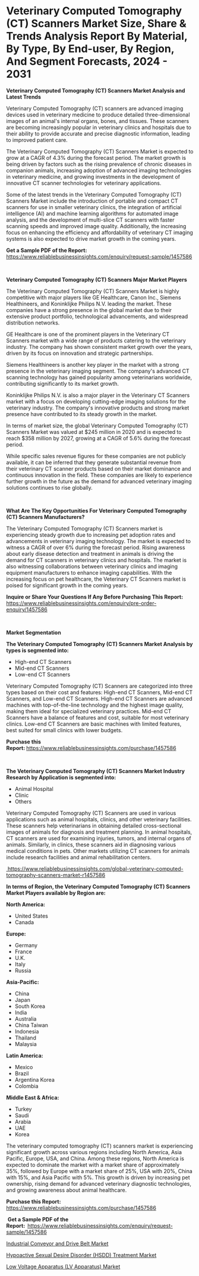 <p><h1>Veterinary Computed Tomography (CT) Scanners Market Size, Share & Trends Analysis Report By Material, By Type, By End-user, By Region, And Segment Forecasts, 2024 - 2031</h1></p><p><strong>Veterinary Computed Tomography (CT) Scanners Market Analysis and Latest Trends</strong></p>
<p><p>Veterinary Computed Tomography (CT) scanners are advanced imaging devices used in veterinary medicine to produce detailed three-dimensional images of an animal's internal organs, bones, and tissues. These scanners are becoming increasingly popular in veterinary clinics and hospitals due to their ability to provide accurate and precise diagnostic information, leading to improved patient care.</p><p>The Veterinary Computed Tomography (CT) Scanners Market is expected to grow at a CAGR of 4.3% during the forecast period. The market growth is being driven by factors such as the rising prevalence of chronic diseases in companion animals, increasing adoption of advanced imaging technologies in veterinary medicine, and growing investments in the development of innovative CT scanner technologies for veterinary applications.</p><p>Some of the latest trends in the Veterinary Computed Tomography (CT) Scanners Market include the introduction of portable and compact CT scanners for use in smaller veterinary clinics, the integration of artificial intelligence (AI) and machine learning algorithms for automated image analysis, and the development of multi-slice CT scanners with faster scanning speeds and improved image quality. Additionally, the increasing focus on enhancing the efficiency and affordability of veterinary CT imaging systems is also expected to drive market growth in the coming years.</p></p>
<p><strong>Get a Sample PDF of the Report:&nbsp;</strong> <a href="https://www.reliablebusinessinsights.com/enquiry/request-sample/1457586">https://www.reliablebusinessinsights.com/enquiry/request-sample/1457586</a></p>
<p>&nbsp;</p>
<p><strong>Veterinary Computed Tomography (CT) Scanners Major Market Players</strong></p>
<p><p>The Veterinary Computed Tomography (CT) Scanners Market is highly competitive with major players like GE Healthcare, Canon Inc., Siemens Healthineers, and Koninklijke Philips N.V. leading the market. These companies have a strong presence in the global market due to their extensive product portfolio, technological advancements, and widespread distribution networks.</p><p>GE Healthcare is one of the prominent players in the Veterinary CT Scanners market with a wide range of products catering to the veterinary industry. The company has shown consistent market growth over the years, driven by its focus on innovation and strategic partnerships.</p><p>Siemens Healthineers is another key player in the market with a strong presence in the veterinary imaging segment. The company's advanced CT scanning technology has gained popularity among veterinarians worldwide, contributing significantly to its market growth.</p><p>Koninklijke Philips N.V. is also a major player in the Veterinary CT Scanners market with a focus on developing cutting-edge imaging solutions for the veterinary industry. The company's innovative products and strong market presence have contributed to its steady growth in the market.</p><p>In terms of market size, the global Veterinary Computed Tomography (CT) Scanners Market was valued at $245 million in 2020 and is expected to reach $358 million by 2027, growing at a CAGR of 5.6% during the forecast period.</p><p>While specific sales revenue figures for these companies are not publicly available, it can be inferred that they generate substantial revenue from their veterinary CT scanner products based on their market dominance and continuous innovation in the field. These companies are likely to experience further growth in the future as the demand for advanced veterinary imaging solutions continues to rise globally.</p></p>
<p>&nbsp;</p>
<p><strong>What Are The Key Opportunities For Veterinary Computed Tomography (CT) Scanners Manufacturers?</strong></p>
<p><p>The Veterinary Computed Tomography (CT) Scanners market is experiencing steady growth due to increasing pet adoption rates and advancements in veterinary imaging technology. The market is expected to witness a CAGR of over 6% during the forecast period. Rising awareness about early disease detection and treatment in animals is driving the demand for CT scanners in veterinary clinics and hospitals. The market is also witnessing collaborations between veterinary clinics and imaging equipment manufacturers to enhance imaging capabilities. With the increasing focus on pet healthcare, the Veterinary CT Scanners market is poised for significant growth in the coming years.</p></p>
<p><strong>Inquire or Share Your Questions If Any Before Purchasing This Report:</strong> <a href="https://www.reliablebusinessinsights.com/enquiry/pre-order-enquiry/1457586">https://www.reliablebusinessinsights.com/enquiry/pre-order-enquiry/1457586</a></p>
<p>&nbsp;</p>
<p><strong>Market Segmentation</strong></p>
<p><strong>The Veterinary Computed Tomography (CT) Scanners Market Analysis by types is segmented into:</strong></p>
<p><ul><li>High-end CT Scanners</li><li>Mid-end CT Scanners</li><li>Low-end CT Scanners</li></ul></p>
<p><p>Veterinary Computed Tomography (CT) Scanners are categorized into three types based on their cost and features: High-end CT Scanners, Mid-end CT Scanners, and Low-end CT Scanners. High-end CT Scanners are advanced machines with top-of-the-line technology and the highest image quality, making them ideal for specialized veterinary practices. Mid-end CT Scanners have a balance of features and cost, suitable for most veterinary clinics. Low-end CT Scanners are basic machines with limited features, best suited for small clinics with lower budgets.</p></p>
<p><strong>Purchase this Report:&nbsp;</strong><a href="https://www.reliablebusinessinsights.com/purchase/1457586">https://www.reliablebusinessinsights.com/purchase/1457586</a></p>
<p>&nbsp;</p>
<p><strong>The Veterinary Computed Tomography (CT) Scanners Market Industry Research by Application is segmented into:</strong></p>
<p><ul><li>Animal Hospital</li><li>Clinic</li><li>Others</li></ul></p>
<p><p>Veterinary Computed Tomography (CT) Scanners are used in various applications such as animal hospitals, clinics, and other veterinary facilities. These scanners help veterinarians in obtaining detailed cross-sectional images of animals for diagnosis and treatment planning. In animal hospitals, CT scanners are used for examining injuries, tumors, and internal organs of animals. Similarly, in clinics, these scanners aid in diagnosing various medical conditions in pets. Other markets utilizing CT scanners for animals include research facilities and animal rehabilitation centers.</p></p>
<p><a href="https://www.reliablebusinessinsights.com/global-veterinary-computed-tomography-scanners-market-r1457586">&nbsp;https://www.reliablebusinessinsights.com/global-veterinary-computed-tomography-scanners-market-r1457586</a></p>
<p><strong>In terms of Region, the Veterinary Computed Tomography (CT) Scanners Market Players available by Region are:</strong></p>
<p>
    <p> <strong> North America: </strong>
        <ul>
            <li>United States</li>
            <li>Canada</li>
        </ul>
        </p> 
    <p> <strong> Europe: </strong>
        <ul>
            <li>Germany</li>
            <li>France</li>
            <li>U.K.</li>
            <li>Italy</li>
            <li>Russia</li>
        </ul>
        </p> 
    <p> <strong> Asia-Pacific: </strong>
        <ul>
            <li>China</li>
            <li>Japan</li>
            <li>South Korea</li>
            <li>India</li>
            <li>Australia</li>
            <li>China Taiwan</li>
            <li>Indonesia</li>
            <li>Thailand</li>
            <li>Malaysia</li>
        </ul>
        </p> 
    <p> <strong> Latin America: </strong>
        <ul>
            <li>Mexico</li>
            <li>Brazil</li>
            <li>Argentina Korea</li>
            <li>Colombia</li>
        </ul>
        </p> 
    <p> <strong> Middle East & Africa: </strong>
        <ul>
            <li>Turkey</li>
            <li>Saudi</li>
            <li>Arabia</li>
            <li>UAE</li>
            <li>Korea</li>
        </ul>
    </p>
    </p>
<p><p>The veterinary computed tomography (CT) scanners market is experiencing significant growth across various regions including North America, Asia Pacific, Europe, USA, and China. Among these regions, North America is expected to dominate the market with a market share of approximately 35%, followed by Europe with a market share of 25%, USA with 20%, China with 15%, and Asia Pacific with 5%. This growth is driven by increasing pet ownership, rising demand for advanced veterinary diagnostic technologies, and growing awareness about animal healthcare.</p></p>
<p><strong>Purchase this Report: </strong><a href="https://www.reliablebusinessinsights.com/purchase/1457586">https://www.reliablebusinessinsights.com/purchase/1457586</a></p>
<p>&nbsp;<strong>Get a Sample PDF of the Report:&nbsp;&nbsp;</strong><a href="https://www.reliablebusinessinsights.com/enquiry/request-sample/1457586">https://www.reliablebusinessinsights.com/enquiry/request-sample/1457586</a></p>
<p><strong></strong></p>
<p><p><a href="https://github.com/jsmusil/Market-Research-Report-List-4/blob/main/industrial-conveyor-and-drive-belt-market.md">Industrial Conveyor and Drive Belt Market</a></p><p><a href="https://view.publitas.com/reportprime-1/global-hypoactive-sexual-desire-disorder-hsdd-treatment-industry-research-report-competitive-landscape-market-size-regional-status-and-prospect-forecast-2024-2031/">Hypoactive Sexual Desire Disorder (HSDD) Treatment Market</a></p><p><a href="https://github.com/yemakinde/Market-Research-Report-List-3/blob/main/low-voltage-apparatus-lv-apparatus-market.md">Low Voltage Apparatus (LV Apparatus) Market</a></p></p>